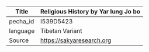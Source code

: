 |Title | Religious History by Yar lung Jo bo 
| --- | --- 
|pecha_id | I539D5423
|language | Tibetan Variant
|Source | https://sakyaresearch.org